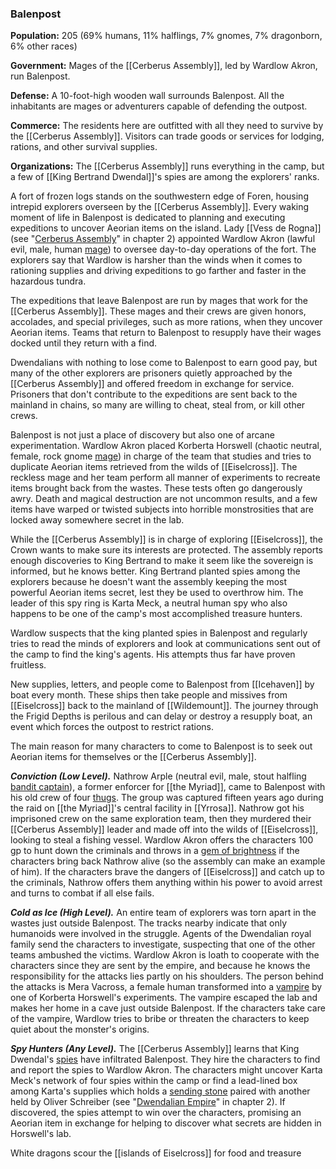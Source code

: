 ### Balenpost

**Population:** 205 (69% humans, 11% halflings, 7% gnomes, 7% dragonborn, 6% other races)

**Government:** Mages of the [[Cerberus Assembly]], led by Wardlow Akron, run Balenpost.

**Defense:** A 10-foot-high wooden wall surrounds Balenpost. All the inhabitants are mages or adventurers capable of defending the outpost.

**Commerce:** The residents here are outfitted with all they need to survive by the [[Cerberus Assembly]]. Visitors can trade goods or services for lodging, rations, and other survival supplies.

**Organizations:** The [[Cerberus Assembly]] runs everything in the camp, but a few of [[King Bertrand Dwendal]]'s spies are among the explorers' ranks.

A fort of frozen logs stands on the southwestern edge of Foren, housing intrepid explorers overseen by the [[Cerberus Assembly]]. Every waking moment of life in Balenpost is dedicated to planning and executing expeditions to uncover Aeorian items on the island. Lady [[Vess de Rogna]] (see "[Cerberus Assembly](https://www.dndbeyond.com/sources/egtw/factions-and-societies#CerberusAssembly "[[Cerberus Assembly]]")" in chapter 2) appointed Wardlow Akron (lawful evil, male, human [mage](https://www.dndbeyond.com/monsters/mage)) to oversee day-to-day operations of the fort. The explorers say that Wardlow is harsher than the winds when it comes to rationing supplies and driving expeditions to go farther and faster in the hazardous tundra.

The expeditions that leave Balenpost are run by mages that work for the [[Cerberus Assembly]]. These mages and their crews are given honors, accolades, and special privileges, such as more rations, when they uncover Aeorian items. Teams that return to Balenpost to resupply have their wages docked until they return with a find.

Dwendalians with nothing to lose come to Balenpost to earn good pay, but many of the other explorers are prisoners quietly approached by the [[Cerberus Assembly]] and offered freedom in exchange for service. Prisoners that don't contribute to the expeditions are sent back to the mainland in chains, so many are willing to cheat, steal from, or kill other crews.

Balenpost is not just a place of discovery but also one of arcane experimentation. Wardlow Akron placed Korberta Horswell (chaotic neutral, female, rock gnome [mage](https://www.dndbeyond.com/monsters/mage)) in charge of the team that studies and tries to duplicate Aeorian items retrieved from the wilds of [[Eiselcross]]. The reckless mage and her team perform all manner of experiments to recreate items brought back from the wastes. These tests often go dangerously awry. Death and magical destruction are not uncommon results, and a few items have warped or twisted subjects into horrible monstrosities that are locked away somewhere secret in the lab.

While the [[Cerberus Assembly]] is in charge of exploring [[Eiselcross]], the Crown wants to make sure its interests are protected. The assembly reports enough discoveries to King Bertrand to make it seem like the sovereign is informed, but he knows better. King Bertrand planted spies among the explorers because he doesn't want the assembly keeping the most powerful Aeorian items secret, lest they be used to overthrow him. The leader of this spy ring is Karta Meck, a neutral human spy who also happens to be one of the camp's most accomplished treasure hunters.

Wardlow suspects that the king planted spies in Balenpost and regularly tries to read the minds of explorers and look at communications sent out of the camp to find the king's agents. His attempts thus far have proven fruitless.

New supplies, letters, and people come to Balenpost from [[Icehaven]] by boat every month. These ships then take people and missives from [[Eiselcross]] back to the mainland of [[Wildemount]]. The journey through the Frigid Depths is perilous and can delay or destroy a resupply boat, an event which forces the outpost to restrict rations.

The main reason for many characters to come to Balenpost is to seek out Aeorian items for themselves or the [[Cerberus Assembly]].

_**Conviction (Low Level).**_ Nathrow Arple (neutral evil, male, stout halfling [bandit captain](https://www.dndbeyond.com/monsters/bandit-captain)), a former enforcer for [[the Myriad]], came to Balenpost with his old crew of four [thugs](https://www.dndbeyond.com/monsters/thug). The group was captured fifteen years ago during the raid on [[the Myriad]]'s central facility in [[Yrrosa]]. Nathrow got his imprisoned crew on the same exploration team, then they murdered their [[Cerberus Assembly]] leader and made off into the wilds of [[Eiselcross]], looking to steal a fishing vessel. Wardlow Akron offers the characters 100 gp to hunt down the criminals and throws in a [gem of brightness](https://www.dndbeyond.com/magic-items/gem-of-brightness) if the characters bring back Nathrow alive (so the assembly can make an example of him). If the characters brave the dangers of [[Eiselcross]] and catch up to the criminals, Nathrow offers them anything within his power to avoid arrest and turns to combat if all else fails.

_**Cold as Ice (High Level).**_ An entire team of explorers was torn apart in the wastes just outside Balenpost. The tracks nearby indicate that only humanoids were involved in the struggle. Agents of the Dwendalian royal family send the characters to investigate, suspecting that one of the other teams ambushed the victims. Wardlow Akron is loath to cooperate with the characters since they are sent by the empire, and because he knows the responsibility for the attacks lies partly on his shoulders. The person behind the attacks is Mera Vacross, a female human transformed into a [vampire](https://www.dndbeyond.com/monsters/vampire) by one of Korberta Horswell's experiments. The vampire escaped the lab and makes her home in a cave just outside Balenpost. If the characters take care of the vampire, Wardlow tries to bribe or threaten the characters to keep quiet about the monster's origins.

_**Spy Hunters (Any Level).**_ The [[Cerberus Assembly]] learns that King Dwendal's [spies](https://www.dndbeyond.com/monsters/spy) have infiltrated Balenpost. They hire the characters to find and report the spies to Wardlow Akron. The characters might uncover Karta Meck's network of four spies within the camp or find a lead-lined box among Karta's supplies which holds a [sending stone](https://www.dndbeyond.com/magic-items/sending-stones) paired with another held by Oliver Schreiber (see "[Dwendalian Empire](https://www.dndbeyond.com/sources/egtw/factions-and-societies#DwendalianEmpire "[[Dwendalian Empire]]")" in chapter 2). If discovered, the spies attempt to win over the characters, promising an Aeorian item in exchange for helping to discover what secrets are hidden in Horswell's lab.

[](https://media.dndbeyond.com/compendium-images/egtw/yDOyqyOocErRgYJK/03-18.png)

White dragons scour the [[islands of Eiselcross]] for food and treasure